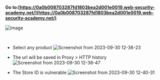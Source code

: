 **Go to:[https://0a0b008703287fd1803bea2d001e0019.web-security-academy.net/](https://0a0b008703287fd1803bea2d001e0019.web-security-academy.net/)**

![image](https://github.com/MagnusNazareth/BurpSuite_Demo/assets/98711492/25a060ca-b016-42be-be0c-73de91125463)


<br>

- Select any product
![Screenshot from 2023-09-30 12-36-23](https://github.com/MagnusNazareth/BurpSuite_Demo/assets/98711492/6b396847-f38a-4ebf-ba75-0cf7c8df8fa9)


- The url will be saved in Proxy > HTTP history
![Screenshot from 2023-09-30 12-38-47](https://github.com/MagnusNazareth/BurpSuite_Demo/assets/98711492/64e17f97-30fe-4a45-b9d9-78e3b52aca13)

- The Store ID is vulnerable
![Screenshot from 2023-09-30 12-40-31](https://github.com/MagnusNazareth/BurpSuite_Demo/assets/98711492/bf87fbb9-eed9-4ca2-a178-95796955378f)
